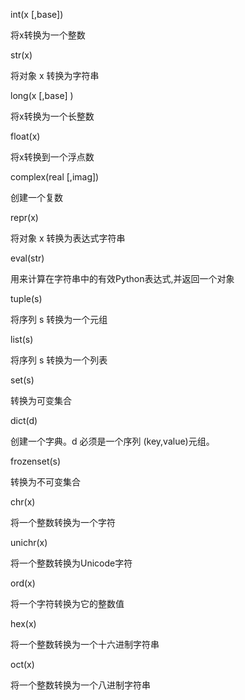 int(x [,base])

将x转换为一个整数

str(x)

将对象 x 转换为字符串

long(x [,base] )

将x转换为一个长整数

float(x)

将x转换到一个浮点数

complex(real [,imag])

创建一个复数

repr(x)

将对象 x 转换为表达式字符串

eval(str)

用来计算在字符串中的有效Python表达式,并返回一个对象

tuple(s)

将序列 s 转换为一个元组

list(s)

将序列 s 转换为一个列表

set(s)

转换为可变集合

dict(d)

创建一个字典。d 必须是一个序列 (key,value)元组。

frozenset(s)

转换为不可变集合

chr(x)

将一个整数转换为一个字符

unichr(x)

将一个整数转换为Unicode字符

ord(x)

将一个字符转换为它的整数值

hex(x)

将一个整数转换为一个十六进制字符串

oct(x)

将一个整数转换为一个八进制字符串
